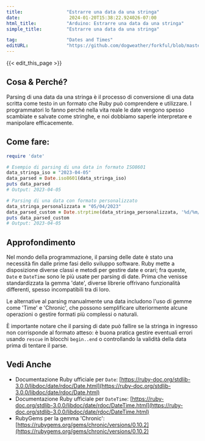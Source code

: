 ```yaml
---
title:                "Estrarre una data da una stringa"
date:                  2024-01-20T15:38:22.924026-07:00
html_title:           "Arduino: Estrarre una data da una stringa"
simple_title:         "Estrarre una data da una stringa"

tag:                  "Dates and Times"
editURL:              "https://github.com/dogweather/forkful/blob/master/content/it/ruby/parsing-a-date-from-a-string.md"
---
```


{{< edit_this_page >}}

## Cosa & Perché?
Parsing di una data da una stringa è il processo di conversione di una data scritta come testo in un formato che Ruby può comprendere e utilizzare. I programmatori lo fanno perché nella vita reale le date vengono spesso scambiate e salvate come stringhe, e noi dobbiamo saperle interpretare e manipolare efficacemente.

## Come fare:
```Ruby
require 'date'

# Esempio di parsing di una data in formato ISO8601
data_stringa_iso = "2023-04-05"
data_parsed = Date.iso8601(data_stringa_iso)
puts data_parsed
# Output: 2023-04-05

# Parsing di una data con formato personalizzato
data_stringa_personalizzata = "05/04/2023"
data_parsed_custom = Date.strptime(data_stringa_personalizzata, '%d/%m/%Y')
puts data_parsed_custom
# Output: 2023-04-05
```

## Approfondimento
Nel mondo della programmazione, il parsing delle date è stato una necessità fin dalle prime fasi dello sviluppo software. Ruby mette a disposizione diverse classi e metodi per gestire date e orari; fra queste, `Date` e `DateTime` sono le più usate per parsing di date. Prima che venisse standardizzata la gemma 'date', diverse librerie offrivano funzionalità differenti, spesso incompatibili tra di loro.

Le alternative al parsing manualmente una data includono l'uso di gemme come 'Time' e 'Chronic', che possono semplificare ulteriormente alcune operazioni o gestire formati più complessi o naturali.

È importante notare che il parsing di date può fallire se la stringa in ingresso non corrisponde al formato atteso: è buona pratica gestire eventuali errori usando `rescue` in blocchi `begin..end` o controllando la validità della data prima di tentare il parse.

## Vedi Anche
- Documentazione Ruby ufficiale per `Date`: [https://ruby-doc.org/stdlib-3.0.0/libdoc/date/rdoc/Date.html](https://ruby-doc.org/stdlib-3.0.0/libdoc/date/rdoc/Date.html)
- Documentazione Ruby ufficiale per `DateTime`: [https://ruby-doc.org/stdlib-3.0.0/libdoc/date/rdoc/DateTime.html](https://ruby-doc.org/stdlib-3.0.0/libdoc/date/rdoc/DateTime.html)
- RubyGems per la gemma 'Chronic': [https://rubygems.org/gems/chronic/versions/0.10.2](https://rubygems.org/gems/chronic/versions/0.10.2)
